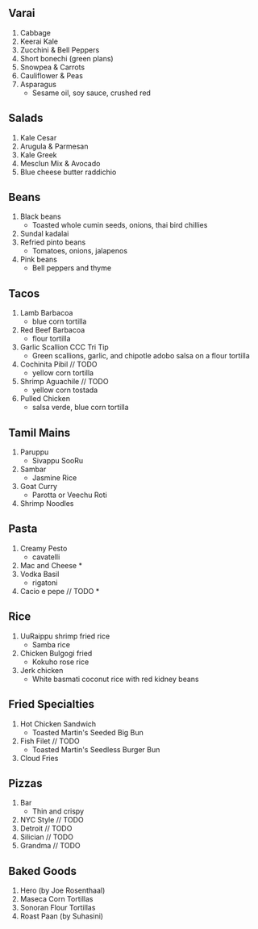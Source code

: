 ## Varai
1. Cabbage
1. Keerai Kale
1. Zucchini & Bell Peppers
1. Short bonechi (green plans)
1. Snowpea & Carrots
1. Cauliflower & Peas
1. Asparagus
    * Sesame oil, soy sauce, crushed red

## Salads
1. Kale Cesar
1. Arugula & Parmesan
1. Kale Greek
1. Mesclun Mix & Avocado
1. Blue cheese butter raddichio

## Beans
1. Black beans
    * Toasted whole cumin seeds, onions, thai bird chillies
1. Sundal kadalai
1. Refried pinto beans
    * Tomatoes, onions, jalapenos
1. Pink beans
    * Bell peppers and thyme

## Tacos
1. Lamb Barbacoa 
    * blue corn tortilla
1. Red Beef Barbacoa
    * flour tortilla
1. Garlic Scallion CCC Tri Tip
    * Green scallions, garlic, and chipotle adobo salsa on a flour tortilla
1. Cochinita Pibil // TODO
    * yellow corn tortilla
1. Shrimp Aguachile // TODO
    * yellow corn tostada
1. Pulled Chicken
    * salsa verde, blue corn tortilla

## Tamil Mains
1. Paruppu
    * Sivappu SooRu
1. Sambar
    * Jasmine Rice
1. Goat Curry
    * Parotta or Veechu Roti
1. Shrimp Noodles

## Pasta
1. Creamy Pesto
    * cavatelli
1. Mac and Cheese
    * 
1. Vodka Basil
    * rigatoni
1. Cacio e pepe // TODO
    * 

## Rice
1. UuRaippu shrimp fried rice
    * Samba rice
1. Chicken Bulgogi fried
    * Kokuho rose rice
1. Jerk chicken
    * White basmati coconut rice with red kidney beans

## Fried Specialties
1. Hot Chicken Sandwich
    * Toasted Martin's Seeded Big Bun
1. Fish Filet // TODO
    * Toasted Martin's Seedless Burger Bun
1. Cloud Fries


## Pizzas
1. Bar
    * Thin and crispy
1. NYC Style // TODO
1. Detroit // TODO
1. Silician // TODO
1. Grandma // TODO

## Baked Goods
1. Hero (by Joe Rosenthaal)
1. Maseca Corn Tortillas
1. Sonoran Flour Tortillas
1. Roast Paan (by Suhasini)
